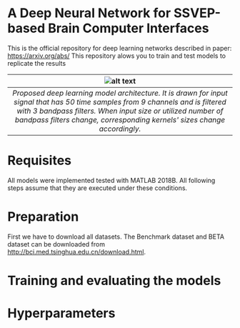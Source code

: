 # A Deep Neural Network for SSVEP-based Brain Computer Interfaces
This is the official repository for deep learning networks described in paper: https://arxiv.org/abs/ 
This repository alows you to train and test models to replicate the results

|![alt text](https://github.com/osmanberke/Deep-SSVEP-BCI/blob/main/architechture.png)|
|:--:| 
|*Proposed deep learning model architecture. It is drawn for input signal that has 50 time samples from 9 channels and is filtered with 3 bandpass filters. When input size or utilized number of bandpass filters change, corresponding kernels' sizes change accordingly.*|


# Requisites

All models were implemented tested with MATLAB 2018B. All following steps assume that they are executed under these conditions.

# Preparation
First we have to download all datasets.
The Benchmark dataset and BETA dataset can be downloaded from http://bci.med.tsinghua.edu.cn/download.html.



# Training and evaluating the models

# Hyperparameters
